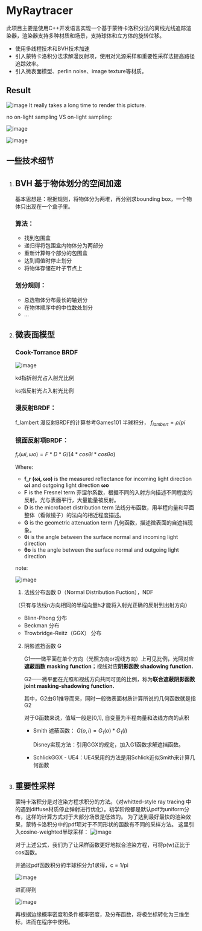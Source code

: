 
# MyRaytracer

此项目主要是使用C++开发语言实现一个基于蒙特卡洛积分法的离线光线追踪渲染器，渲染器支持多种材质和场景，支持球体和立方体的旋转位移。

- 使用多线程技术和BVH技术加速
- 引入蒙特卡洛积分法求解漫反射项，使用对光源采样和重要性采样法提高路径追踪效率。
- 引入微表面模型、perlin noise、image texture等材质。

## Result

![image](https://user-images.githubusercontent.com/24697586/229330879-1e67a2c9-0b3f-4fac-97a2-831592185400.png)
It really takes a long time to render this picture.

no on-light sampling VS on-light sampling:

![image](https://user-images.githubusercontent.com/24697586/229330985-a6845748-4723-4dc8-857c-84849edfa74a.png)

![image](https://user-images.githubusercontent.com/24697586/229331005-c7acf883-663f-4d15-8a7b-a22862e10510.png)


## 一些技术细节

1. ## BVH 基于物体划分的空间加速
    基本思想是：根据规则，将物体分为两堆，再分别求bounding box，一个物体只出现在一个盒子里。
    ### 算法：
    - 找到包围盒
    - 递归得将包围盒内物体分为两部分
    - 重新计算每个部分的包围盒
    - 达到阈值时停止划分
    - 将物体存储在叶子节点上

    ### 划分规则：
    - 总选物体分布最长的轴划分
    - 在物体顺序中的中位数处划分
    - ...


2. ## 微表面模型

    ### Cook-Torrance BRDF

    ![image](https://user-images.githubusercontent.com/24697586/229331185-4fcca77b-23e7-439e-84ec-b549970bf42c.png)

    kd指折射光占入射光比例

    ks指反射光占入射光比例

    ### 漫反射BRDF：

    f_lambert 漫反射BRDF的计算参考Games101 半球积分， $f_{lambert} = ρ / pi$

    ### 镜面反射项BRDF：

    $f_r (ωi, ωo) = F * D * G / (4 * cosθi * cosθo)$

    Where:

    - **f_r (ωi, ωo)** is the measured reflectance for incoming light direction **ωi** and outgoing light direction **ωo**
    - **F** is the Fresnel term 菲涅尔系数，根据不同的入射方向描述不同程度的反射。光与表面平行，大量能量被反射。
    - **D** is the microfacet distribution term 法线分布函数，用半程向量和平面整体（看做镜子）的法向的相近程度描述。
    - **G** is the geometric attenuation term 几何函数，描述微表面的自遮挡现象。
    - **θi** is the angle between the surface normal and incoming light direction
    - **θo** is the angle between the surface normal and outgoing light direction

    note:

    ![image](https://user-images.githubusercontent.com/24697586/229331197-e61cc04e-233e-42f8-b7fd-fd27273c96f6.png)


    1. 法线分布函数 D（Normal Distribution Fuction），NDF

    （只有与法线n方向相同的半程向量h才能将入射光正确的反射到出射方向）

    - Blinn-Phong 分布
    - Beckman 分布
    - Trowbridge-Reitz（GGX） 分布

    2. 阴影遮挡函数 G

        G1——微平面在单个方向（光照方向or视线方向）上可见比例，光照对应**遮蔽函数 masking function**；视线对应**阴影函数 shadowing function.**

        G2——微平面在光照和视线方向共同可见的比例，称为**联合遮蔽阴影函数 joint masking-shadowing function.**

        其中，G2由G1推导而来，同时一般微表面材质计算所说的几何函数就是指G2
        
        对于G函数来说，值域一般是[0,1], 自变量为半程向量和法线方向的点积

        - Smith 遮蔽函数： $G(o, i) = G_1(o) * G_1(i)$

            Disney实现方法：引用GGX的规定，加入G1函数求解遮挡函数。

        - SchlickGGX - UE4：UE4采用的方法是用Schlick近似Smith来计算几何函数

3. ## 重要性采样
    蒙特卡洛积分是对渲染方程求积分的方法。（对whitted-style ray tracing 中的遇到diffuse材质停止弹射进行优化）。初学阶段都是默认pdf为uniform分布，这样的计算方式对于大部分场景是低效的。
    为了达到最好最快的渲染效果，蒙特卡洛积分中的pdf项对于不同形状的函数有不同的采样方法。
    这里引入cosine-weighted半球采样：
    ![image](https://user-images.githubusercontent.com/24697586/229331602-963c832c-d958-444c-a637-c4a04058176a.png)
    
    对于上述公式，我们为了让采样函数更好地拟合渲染方程，可将p(w)正比于cos函数。
    
    并通过pdf函数积分的半球积分为1求得，c = 1/pi
    
    ![image](https://user-images.githubusercontent.com/24697586/229331991-10e7e8bd-a12f-40e3-9093-c8eb60b8c8d8.png)
    
    进而得到
    
    ![image](https://user-images.githubusercontent.com/24697586/229332025-5c6a73d2-158a-4955-8219-0dcde904b720.png)
    
    再根据边缘概率密度和条件概率密度，及分布函数，将极坐标转化为三维坐标，进而在程序中使用。

    
